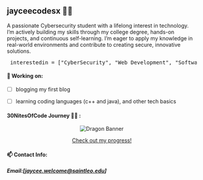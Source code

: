 ## jayceecodesx 👩‍💻
<!--
**jayceecodesx/jayceecodesx** is a ✨ _special_ ✨ repository because its `README.md` (this file) appears on your GitHub profile.

Here are some ideas to get you started:

- 🔭 I’m currently working on ...
- 🌱 I’m currently learning ...
- 👯 I’m looking to collaborate on ...
- 🤔 I’m looking for help with ...
- 💬 Ask me about ...
- 📫 How to reach me: ...
- 😄 Pronouns: ...
- ⚡ Fun fact: ...
-->
A passionate Cybersecurity student with a lifelong interest in technology. I’m actively building my skills through my college degree, hands-on projects, and continuous self-learning. I’m eager to apply my knowledge in real-world environments and contribute to creating secure, innovative solutions.

<pre lang="markdown"> interestedin = ["CyberSecurity", "Web Development", "Software Engineering"]</pre>



#### 📝 Working on: 
- [ ] blogging my first blog 
- [ ] learning coding languages (c++ and java), and other tech basics 



#### 30NitesOfCode Journey 🧚🏽 :
<p align="center">
  <img src="https://www.codedex.io/images/code-nights/dragon.gif" alt="Dragon Banner" />
</p>
<p align="center">
<a href= "https://www.codedex.io/@jayceecodes/30-nites-of-code?pet=DwwAI3uqVQ3hOHCRFUDV"> Check out my progress! </a>
</p>


#### 📫 Contact Info:
##### Email:[jaycee.welcome@saintleo.edu]
